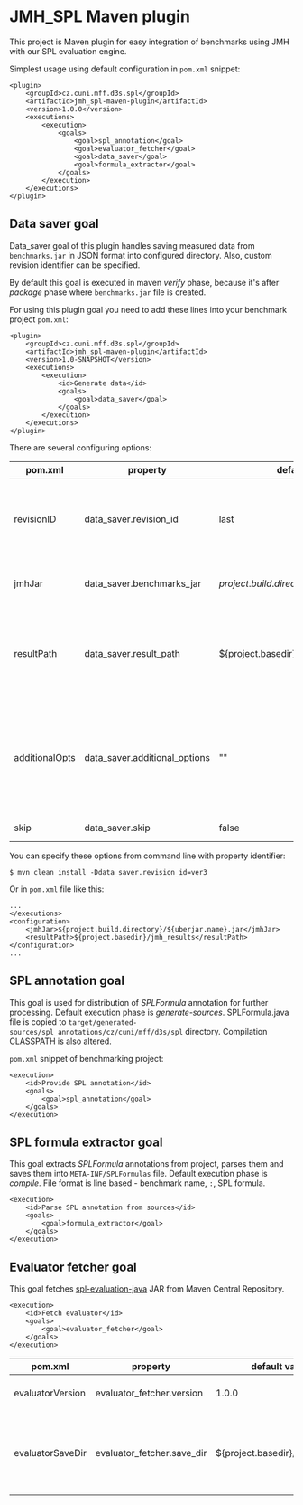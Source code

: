 # JMH_SPL Maven plugin

This project is Maven plugin for easy integration of benchmarks using JMH with our SPL evaluation engine.

Simplest usage using default configuration in `pom.xml` snippet:

```{.xml}
<plugin>
    <groupId>cz.cuni.mff.d3s.spl</groupId>
    <artifactId>jmh_spl-maven-plugin</artifactId>
    <version>1.0.0</version>
    <executions>
        <execution>
            <goals>
                <goal>spl_annotation</goal>
                <goal>evaluator_fetcher</goal>
                <goal>data_saver</goal>
                <goal>formula_extractor</goal>
            </goals>
        </execution>
    </executions>
</plugin>
```

## Data saver goal

Data_saver goal of this plugin handles saving measured data from `benchmarks.jar` in JSON format into configured directory. Also, custom revision identifier can be specified.

By default this goal is executed in maven _verify_ phase, because it's after _package_ phase where `benchmarks.jar` file is created.

For using this plugin goal you need to add these lines into your benchmark project `pom.xml`:

```{.xml}
<plugin>
    <groupId>cz.cuni.mff.d3s.spl</groupId>
    <artifactId>jmh_spl-maven-plugin</artifactId>
    <version>1.0-SNAPSHOT</version>
    <executions>
        <execution>
            <id>Generate data</id>
            <goals>
                <goal>data_saver</goal>
            </goals>
        </execution>
    </executions>
</plugin>
```

There are several configuring options:

| pom.xml | property | default value | description |
| --- | --- | --- | --- |
| revisionID | data_saver.revision_id | last | Identifier of current revision. Possibly existing data will be overwriten. |
| jmhJar | data_saver.benchmarks_jar | ${project.build.directory}/${uberjar.name}.jar | Path to `benchmarks.jar` generated by JMH build. |
| resultPath | data_saver.result_path | ${project.basedir}/jmh_results/data | Path to directory, where are stored measured data in Json format. Will be created if not exists. |
| additionalOpts | data_saver.additional_options | "" | Arguments which will be directly passed to `benchmarks.jar` while executing. For example "-v SILENT -foe true" |
| skip | data_saver.skip | false | Skip goal execution. |

You can specify these options from command line with property identifier:

```{.sh}
$ mvn clean install -Ddata_saver.revision_id=ver3
```

Or in `pom.xml` file like this:

```{.xml}
...
</executions>
<configuration>
    <jmhJar>${project.build.directory}/${uberjar.name}.jar</jmhJar>
    <resultPath>${project.basedir}/jmh_results</resultPath>
</configuration>
...
```


## SPL annotation goal

This goal is used for distribution of _SPLFormula_ annotation for further processing. Default execution phase is _generate-sources_. SPLFormula.java file is copied to `target/generated-sources/spl_annotations/cz/cuni/mff/d3s/spl` directory. Compilation CLASSPATH is also altered.

`pom.xml` snippet of benchmarking project:

```{.xml}
<execution>
    <id>Provide SPL annotation</id>
    <goals>
        <goal>spl_annotation</goal>
    </goals>
</execution>
```


## SPL formula extractor goal

This goal extracts _SPLFormula_ annotations from project, parses them and saves them into `META-INF/SPLFormulas` file. Default execution phase is _compile_. File format is line based - benchmark name, `:`, SPL formula. 

```{.xml}
<execution>
    <id>Parse SPL annotation from sources</id>
    <goals>
        <goal>formula_extractor</goal>
    </goals>
</execution>
```

## Evaluator fetcher goal

This goal fetches [spl-evaluation-java](https://search.maven.org/#artifactdetails%7Ccz.cuni.mff.d3s.spl%7Cspl-evaluation-java%7C1.0.0%7Cjar) JAR from Maven Central Repository.

```{.xml}
<execution>
    <id>Fetch evaluator</id>
    <goals>
        <goal>evaluator_fetcher</goal>
    </goals>
</execution>
```

| pom.xml | property | default value | description |
| --- | --- | --- | --- |
| evaluatorVersion | evaluator_fetcher.version | 1.0.0 | Version of downloaded JAR. |
| evaluatorSaveDir | evaluator_fetcher.save_dir | ${project.basedir}/jmh_results | Path to directory, where the JAR is stored. Will be created if not exists. |
